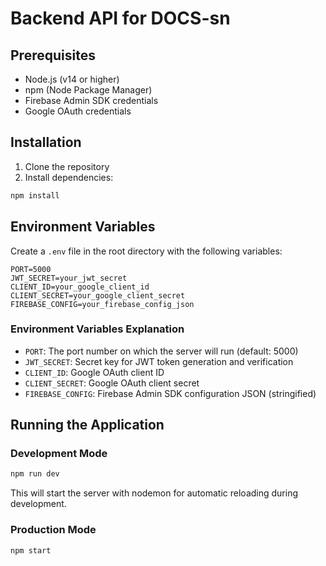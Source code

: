 # Backend API for DOCS-sn

## Prerequisites

- Node.js (v14 or higher)
- npm (Node Package Manager)
- Firebase Admin SDK credentials
- Google OAuth credentials

## Installation

1. Clone the repository
2. Install dependencies:
```bash
npm install
```

## Environment Variables

Create a `.env` file in the root directory with the following variables:

```env
PORT=5000
JWT_SECRET=your_jwt_secret
CLIENT_ID=your_google_client_id
CLIENT_SECRET=your_google_client_secret
FIREBASE_CONFIG=your_firebase_config_json
```

### Environment Variables Explanation

- `PORT`: The port number on which the server will run (default: 5000)
- `JWT_SECRET`: Secret key for JWT token generation and verification
- `CLIENT_ID`: Google OAuth client ID
- `CLIENT_SECRET`: Google OAuth client secret
- `FIREBASE_CONFIG`: Firebase Admin SDK configuration JSON (stringified)

## Running the Application

### Development Mode
```bash
npm run dev
```
This will start the server with nodemon for automatic reloading during development.

### Production Mode
```bash
npm start
```

